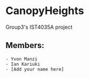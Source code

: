 # CanopyHeights
  Group3's IST4035A project

## Members:
    - Yvon Manzi
    - Ian Kariuki
    - [Add your name here]
